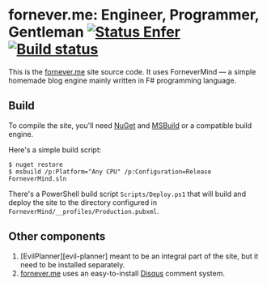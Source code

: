 fornever.me: Engineer, Programmer, Gentleman [![Status Enfer](https://img.shields.io/badge/status-enfer-orange.svg)](https://github.com/ForNeVeR/andivionian-status-classifier) [![Build status](https://ci.appveyor.com/api/projects/status/dh7qx27hrjs8chp3/branch/develop?svg=true)](https://ci.appveyor.com/project/ForNeVeR/fornever-me/branch/develop)
============================================

This is the [fornever.me][] site source code. It uses ForneverMind — a simple
homemade blog engine mainly written in F# programming language.

Build
-----

To compile the site, you'll need [NuGet][nuget] and [MSBuild][msbuild] or a
compatible build engine.

Here's a simple build script:

    $ nuget restore
    $ msbuild /p:Platform="Any CPU" /p:Configuration=Release ForneverMind.sln

There's a PowerShell build script `Scripts/Deploy.ps1` that will build and
deploy the site to the directory configured in
`ForneverMind/__profiles/Production.pubxml`.

Other components
----------------

1.  [EvilPlanner][evil-planner] meant to be an integral part of the site, but it
    need to be installed separately.
2.  [fornever.me][] uses an easy-to-install [Disqus][disqus] comment system.

[disqus]: https://disqus.com/
[fornever.me]: https://fornever.me/
[msbuild]: https://msdn.microsoft.com/en-us/library/dd393574.aspx
[nuget]: https://www.nuget.org/
